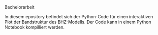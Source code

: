 Bachelorarbeit

In diesem epository befindet sich der Python-Code für einen interaktiven Plot der Bandstruktur des BHZ-Modells. 
Der Code kann in einem Python Notebook kompilliert werden.

